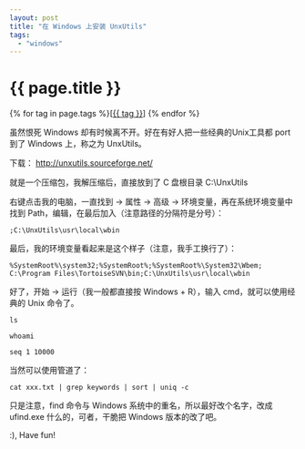 ```yaml
---
layout: post
title: "在 Windows 上安装 UnxUtils"
tags:
  - "windows"
---
```


# {{ page.title }}

<div class="tags">
{% for tag in page.tags %}[<a class="tag" href="/tags.html#{{ tag }}">{{ tag }}</a>] {% endfor %}
</div>


虽然恨死 Windows 却有时候离不开。好在有好人把一些经典的Unix工具都 port 到了 Windows 上，称之为 UnxUtils。

下载： <http://unxutils.sourceforge.net/>

就是一个压缩包，我解压缩后，直接放到了 C 盘根目录 C:\\UnxUtils

右键点击我的电脑，一直找到 -\> 属性 -\> 高级 -\> 环境变量，再在系统环境变量中找到 Path，编辑，在最后加入（注意路径的分隔符是分号）：

    ;C:\UnxUtils\usr\local\wbin

最后，我的环境变量看起来是这个样子（注意，我手工换行了）：

    %SystemRoot%\system32;%SystemRoot%;%SystemRoot%\System32\Wbem;
    C:\Program Files\TortoiseSVN\bin;C:\UnxUtils\usr\local\wbin

好了，开始 -\> 运行（我一般都直接按 Windows + R），输入 cmd，就可以使用经典的 Unix 命令了。

    ls

    whoami

    seq 1 10000

当然可以使用管道了：

    cat xxx.txt | grep keywords | sort | uniq -c

只是注意，find 命令与 Windows 系统中的重名，所以最好改个名字，改成 ufind.exe 什么的，可者，干脆把 Windows 版本的改了吧。

:), Have fun!
